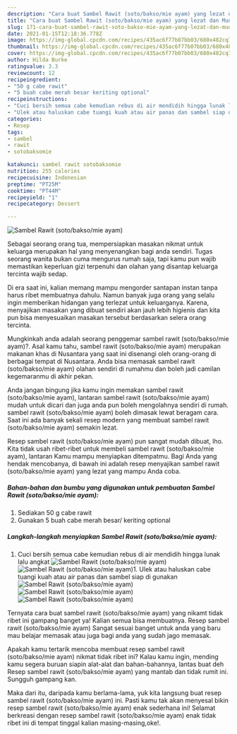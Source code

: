 ```yaml
---
description: "Cara buat Sambel Rawit (soto/bakso/mie ayam) yang lezat dan Mudah Dibuat"
title: "Cara buat Sambel Rawit (soto/bakso/mie ayam) yang lezat dan Mudah Dibuat"
slug: 171-cara-buat-sambel-rawit-soto-bakso-mie-ayam-yang-lezat-dan-mudah-dibuat
date: 2021-01-15T12:18:36.778Z
image: https://img-global.cpcdn.com/recipes/435ac6f77b07bb03/680x482cq70/sambel-rawit-sotobaksomie-ayam-foto-resep-utama.jpg
thumbnail: https://img-global.cpcdn.com/recipes/435ac6f77b07bb03/680x482cq70/sambel-rawit-sotobaksomie-ayam-foto-resep-utama.jpg
cover: https://img-global.cpcdn.com/recipes/435ac6f77b07bb03/680x482cq70/sambel-rawit-sotobaksomie-ayam-foto-resep-utama.jpg
author: Hilda Burke
ratingvalue: 3.3
reviewcount: 12
recipeingredient:
- "50 g cabe rawit"
- "5 buah cabe merah besar keriting optional"
recipeinstructions:
- "Cuci bersih semua cabe kemudian rebus di air mendidih hingga lunak lalu angkat"
- "Ulek atau haluskan cabe tuangi kuah atau air panas dan sambel siap di gunakan"
categories:
- Resep
tags:
- sambel
- rawit
- sotobaksomie

katakunci: sambel rawit sotobaksomie 
nutrition: 255 calories
recipecuisine: Indonesian
preptime: "PT25M"
cooktime: "PT44M"
recipeyield: "1"
recipecategory: Dessert

---
```



![Sambel Rawit (soto/bakso/mie ayam)](https://img-global.cpcdn.com/recipes/435ac6f77b07bb03/680x482cq70/sambel-rawit-sotobaksomie-ayam-foto-resep-utama.jpg)

Sebagai seorang orang tua, mempersiapkan masakan nikmat untuk keluarga merupakan hal yang menyenangkan bagi anda sendiri. Tugas seorang  wanita bukan cuma mengurus rumah saja, tapi kamu pun wajib memastikan keperluan gizi terpenuhi dan olahan yang disantap keluarga tercinta wajib sedap.

Di era  saat ini, kalian memang mampu mengorder santapan instan tanpa harus ribet membuatnya dahulu. Namun banyak juga orang yang selalu ingin memberikan hidangan yang terlezat untuk keluarganya. Karena, menyajikan masakan yang dibuat sendiri akan jauh lebih higienis dan kita pun bisa menyesuaikan masakan tersebut berdasarkan selera orang tercinta. 



Mungkinkah anda adalah seorang penggemar sambel rawit (soto/bakso/mie ayam)?. Asal kamu tahu, sambel rawit (soto/bakso/mie ayam) merupakan makanan khas di Nusantara yang saat ini disenangi oleh orang-orang di berbagai tempat di Nusantara. Anda bisa memasak sambel rawit (soto/bakso/mie ayam) olahan sendiri di rumahmu dan boleh jadi camilan kegemaranmu di akhir pekan.

Anda jangan bingung jika kamu ingin memakan sambel rawit (soto/bakso/mie ayam), lantaran sambel rawit (soto/bakso/mie ayam) mudah untuk dicari dan juga anda pun boleh mengolahnya sendiri di rumah. sambel rawit (soto/bakso/mie ayam) boleh dimasak lewat beragam cara. Saat ini ada banyak sekali resep modern yang membuat sambel rawit (soto/bakso/mie ayam) semakin lezat.

Resep sambel rawit (soto/bakso/mie ayam) pun sangat mudah dibuat, lho. Kita tidak usah ribet-ribet untuk membeli sambel rawit (soto/bakso/mie ayam), lantaran Kamu mampu menyiapkan ditempatmu. Bagi Anda yang hendak mencobanya, di bawah ini adalah resep menyajikan sambel rawit (soto/bakso/mie ayam) yang lezat yang mampu Anda coba.

<!--inarticleads1-->

##### Bahan-bahan dan bumbu yang digunakan untuk pembuatan Sambel Rawit (soto/bakso/mie ayam):

1. Sediakan 50 g cabe rawit
1. Gunakan 5 buah cabe merah besar/ keriting optional




<!--inarticleads2-->

##### Langkah-langkah menyiapkan Sambel Rawit (soto/bakso/mie ayam):

1. Cuci bersih semua cabe kemudian rebus di air mendidih hingga lunak lalu angkat
<img src="https://img-global.cpcdn.com/steps/eace7a0ee8c76c51/160x128cq70/sambel-rawit-sotobaksomie-ayam-langkah-memasak-1-foto.jpg" alt="Sambel Rawit (soto/bakso/mie ayam)"><img src="https://img-global.cpcdn.com/steps/186b0650a8267769/160x128cq70/sambel-rawit-sotobaksomie-ayam-langkah-memasak-1-foto.jpg" alt="Sambel Rawit (soto/bakso/mie ayam)">1. Ulek atau haluskan cabe tuangi kuah atau air panas dan sambel siap di gunakan
<img src="https://img-global.cpcdn.com/steps/dc8b3a4867ff398e/160x128cq70/sambel-rawit-sotobaksomie-ayam-langkah-memasak-2-foto.jpg" alt="Sambel Rawit (soto/bakso/mie ayam)"><img src="https://img-global.cpcdn.com/steps/3f1dcb74ba078034/160x128cq70/sambel-rawit-sotobaksomie-ayam-langkah-memasak-2-foto.jpg" alt="Sambel Rawit (soto/bakso/mie ayam)"><img src="https://img-global.cpcdn.com/steps/b947d35681fd8e41/160x128cq70/sambel-rawit-sotobaksomie-ayam-langkah-memasak-2-foto.jpg" alt="Sambel Rawit (soto/bakso/mie ayam)">



Ternyata cara buat sambel rawit (soto/bakso/mie ayam) yang nikamt tidak ribet ini gampang banget ya! Kalian semua bisa membuatnya. Resep sambel rawit (soto/bakso/mie ayam) Sangat sesuai banget untuk anda yang baru mau belajar memasak atau juga bagi anda yang sudah jago memasak.

Apakah kamu tertarik mencoba membuat resep sambel rawit (soto/bakso/mie ayam) nikmat tidak ribet ini? Kalau kamu ingin, mending kamu segera buruan siapin alat-alat dan bahan-bahannya, lantas buat deh Resep sambel rawit (soto/bakso/mie ayam) yang mantab dan tidak rumit ini. Sungguh gampang kan. 

Maka dari itu, daripada kamu berlama-lama, yuk kita langsung buat resep sambel rawit (soto/bakso/mie ayam) ini. Pasti kamu tak akan menyesal bikin resep sambel rawit (soto/bakso/mie ayam) enak sederhana ini! Selamat berkreasi dengan resep sambel rawit (soto/bakso/mie ayam) enak tidak ribet ini di tempat tinggal kalian masing-masing,oke!.

